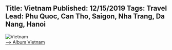 Title: Vietnam
Published: 12/15/2019
Tags: Travel
Lead: Phu Quoc, Can Tho, Saigon, Nha Trang, Da Nang, Hanoi
---
![Vietnam](https://lh3.googleusercontent.com/35LKa2udum3AudrPDpVHhaC4sd5dkqW9QtpWV46z47mxz89ejth069v9pkYWhfo2oLMcfIoTeJImrZ0f2XjPTJlrDsGM3DyvB41lwBur3O7sPiYRCjJmZN0FQHgLbhkrMl59KrpQlkEHwjhdIvh7DqMcES1_p73HBQZsLM8qhvnmkaTtjRzZ2SM9uLuPYxtcgOYlnWuNglxe2rc8gH29N6BMlJas40iiqdPyBOSixGzgn25B7YjoUqBR3FgaH_SUStvxtf0VfcLAHULLNw4oMm6bsvRf-NZw-FT12O0QMmhw-9PaLn2WrIEEfOjfKP5QXyipJtV20jMHGFjmXI1Slt350okYsB2DAoKvqlLRFFKHwfeqsa9l0N1yI3gaPAJU9Q-dhn-plKaPVhWg4b6-cqVN0hjd0MsGb-5Bp-fNk5F5TxTKWfiNUMAc4Gkyj_TMrNmGFuRTKTsOxetJMrAGk6x7Mr7-6rHbAZhYa17GYw443BGyL85dkHyFnGx-Kvoqu2hxS-hHBWyTVmFatqlozN-AEDYcL7oUqlZb7ZC7P8FnT8Xlet8xtT5_nAZQmwRJA3I2KaAyVeIGfoOJ2e5G2il4k7FXesTsljeCIawoGehk1o6GnleUFUpg69J7P9ltpbAS74dHp2z5HikfruFNwdfPPuQJmx9ia0hgq2tys9qE9QYRReqeGSU=s217-p-k-no)  
<a href="https://photos.app.goo.gl/ZpPuYp8EKuwc9D8e7" target="_blank">--> Album Vietnam</a>